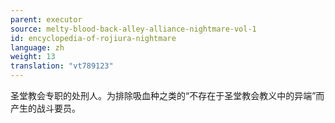 ```yaml
---
parent: executor
source: melty-blood-back-alley-alliance-nightmare-vol-1
id: encyclopedia-of-rojiura-nightmare
language: zh
weight: 13
translation: "vt789123"
---
```


圣堂教会专职的处刑人。为排除吸血种之类的“不存在于圣堂教会教义中的异端”而产生的战斗要员。
